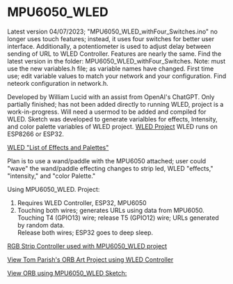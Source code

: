 # MPU6050_WLED

Latest version 04/07/2023; "MPU6050_WLED_withFour_Switches.ino" no longer uses touch features; instead, it uses four switches for better user interface. 
Additionally, a potentiometer is used to adjust delay between sending of URL to WLED Controller.  Features are nearly the same.  Find the latest version 
in the folder: MPU6050_WLED_withFour_Switches. Note: must use the new variables.h file; as variable names have changed. First time use; edit variable values to match your network and your configuration.  Find neteork configuration in network.h.

Developed by William Lucid with an assist from OpenAI's ChatGPT.  Only partially finished; 
has not been added directly to running WLED, project is a work-in-progress.  Will need a usermod to be 
added and compiled for WLED.  Sketch was developed to generate varialbles for effects, Intensity, and 
color palette variables of WLED project.  [WLED Project](https://kno.wled.ge/)  WLED runs on ESP8266 or 
ESP32.

[WLED "List of Effects and Palettes"](https://github.com/Aircoookie/WLED/wiki/List-of-effects-and-palettes) 

Plan is to use a wand/paddle with the MPU6050 attached; user could "wave" the wand/paddle effecting changes 
to strip led, WLED "effects," "intensity," and "color Palette."

Using MPU6050_WLED. Project:
1.  Requires WLED Controller, ESP32, MPU6050
2.  Touching both wires; generates URLs using data from MPU6050. Touching T4 (GPIO13) wire; release T5 (GPIO12) wire; URLs generated by random data.  
     Release both wires; ESP32 goes to deep sleep.  
     
[RGB Strip Controller used with MPU6050_WLED project](https://www.athom.tech/blank-1/wled-esp32-music-addressable-led-strip-controller)     

[View Tom Parish's ORB Art Project using WLED Controller](https://www.craft.do/s/uEoH8zY7xPudWD)

[View ORB using MPU6050_WLED Sketch:](https://drive.google.com/file/d/1ep3-D0ZQi7GCA-WQZV0VvKzEiCXjwCIK/view?usp=share_link)
